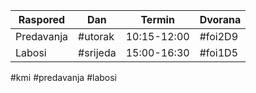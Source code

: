 | Raspored   | Dan      | Termin      | Dvorana  |
| ---------- | -------- | ----------- | -------- |
| Predavanja | #utorak  | 10:15-12:00 | #foi2D9  |
| Labosi     | #srijeda | 15:00-16:30 | #foi1D5 |
#kmi #predavanja #labosi 